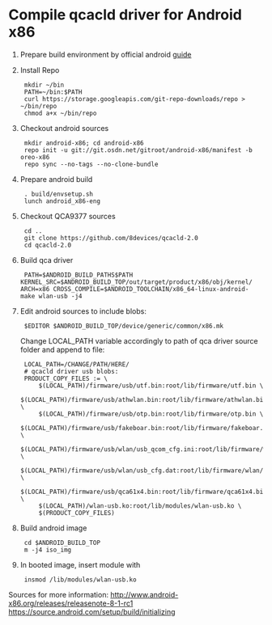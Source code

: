 Compile qcacld driver for Android x86
=====================================

1. Prepare build environment by official android [guide](https://source.android.com/setup/build/initializing)

2. Install Repo

		mkdir ~/bin
		PATH=~/bin:$PATH
		curl https://storage.googleapis.com/git-repo-downloads/repo > ~/bin/repo
		chmod a+x ~/bin/repo

3. Checkout android sources

		mkdir android-x86; cd android-x86
		repo init -u git://git.osdn.net/gitroot/android-x86/manifest -b oreo-x86
		repo sync --no-tags --no-clone-bundle

4. Prepare android build

		. build/envsetup.sh
		lunch android_x86-eng

5. Checkout QCA9377 sources

		cd ..
		git clone https://github.com/8devices/qcacld-2.0
		cd qcacld-2.0

6. Build qca driver

		PATH=$ANDROID_BUILD_PATHS$PATH KERNEL_SRC=$ANDROID_BUILD_TOP/out/target/product/x86/obj/kernel/ ARCH=x86 CROSS_COMPILE=$ANDROID_TOOLCHAIN/x86_64-linux-android-  make wlan-usb -j4

7. Edit android sources to include blobs:

		$EDITOR $ANDROID_BUILD_TOP/device/generic/common/x86.mk

	Change LOCAL_PATH variable accordingly to path of qca driver source folder and append to file:

		LOCAL_PATH=/CHANGE/PATH/HERE/
		# qcacld driver usb blobs:
		PRODUCT_COPY_FILES := \
		    $(LOCAL_PATH)/firmware/usb/utf.bin:root/lib/firmware/utf.bin \
		    $(LOCAL_PATH)/firmware/usb/athwlan.bin:root/lib/firmware/athwlan.bin \
		    $(LOCAL_PATH)/firmware/usb/otp.bin:root/lib/firmware/otp.bin \
		    $(LOCAL_PATH)/firmware/usb/fakeboar.bin:root/lib/firmware/fakeboar.bin \
		    $(LOCAL_PATH)/firmware/usb/wlan/usb_qcom_cfg.ini:root/lib/firmware/wlan/usb_qcom_cfg.ini \
		    $(LOCAL_PATH)/firmware/usb/wlan/usb_cfg.dat:root/lib/firmware/wlan/usb_cfg.dat \
		    $(LOCAL_PATH)/firmware/usb/qca61x4.bin:root/lib/firmware/qca61x4.bin \
		    $(LOCAL_PATH)/wlan-usb.ko:root/lib/modules/wlan-usb.ko \
		    $(PRODUCT_COPY_FILES)

8. Build android image

		cd $ANDROID_BUILD_TOP
		m -j4 iso_img

9. In booted image, insert module with

		insmod /lib/modules/wlan-usb.ko


Sources for more information:
http://www.android-x86.org/releases/releasenote-8-1-rc1
https://source.android.com/setup/build/initializing


